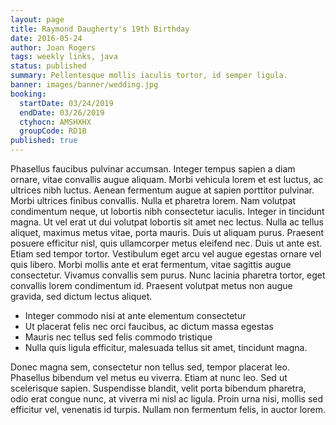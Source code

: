 ```yaml
---
layout: page
title: Raymond Daugherty's 19th Birthday
date: 2016-05-24
author: Joan Rogers
tags: weekly links, java
status: published
summary: Pellentesque mollis iaculis tortor, id semper ligula.
banner: images/banner/wedding.jpg
booking:
  startDate: 03/24/2019
  endDate: 03/26/2019
  ctyhocn: AMSHXHX
  groupCode: RD1B
published: true
---
```

Phasellus faucibus pulvinar accumsan. Integer tempus sapien a diam ornare, vitae convallis augue aliquam. Morbi vehicula lorem et est luctus, ac ultrices nibh luctus. Aenean fermentum augue at sapien porttitor pulvinar. Morbi ultrices finibus convallis. Nulla et pharetra lorem. Nam volutpat condimentum neque, ut lobortis nibh consectetur iaculis.
Integer in tincidunt magna. Ut vel erat ut dui volutpat lobortis sit amet nec lectus. Nulla ac tellus aliquet, maximus metus vitae, porta mauris. Duis ut aliquam purus. Praesent posuere efficitur nisl, quis ullamcorper metus eleifend nec. Duis ut ante est. Etiam sed tempor tortor. Vestibulum eget arcu vel augue egestas ornare vel quis libero. Morbi mollis ante et erat fermentum, vitae sagittis augue consectetur. Vivamus convallis sem purus. Nunc lacinia pharetra tortor, eget convallis lorem condimentum id. Praesent volutpat metus non augue gravida, sed dictum lectus aliquet.

* Integer commodo nisi at ante elementum consectetur
* Ut placerat felis nec orci faucibus, ac dictum massa egestas
* Mauris nec tellus sed felis commodo tristique
* Nulla quis ligula efficitur, malesuada tellus sit amet, tincidunt magna.

Donec magna sem, consectetur non tellus sed, tempor placerat leo. Phasellus bibendum vel metus eu viverra. Etiam at nunc leo. Sed ut scelerisque sapien. Suspendisse blandit, velit porta bibendum pharetra, odio erat congue nunc, at viverra mi nisl ac ligula. Proin urna nisi, mollis sed efficitur vel, venenatis id turpis. Nullam non fermentum felis, in auctor lorem.
